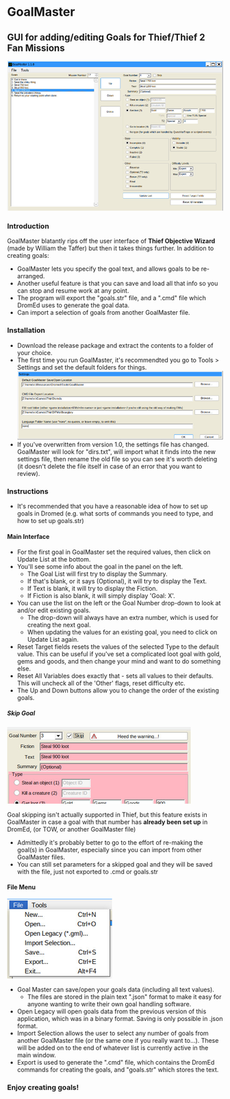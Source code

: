 # GoalMaster
## GUI for adding/editing Goals for Thief/Thief 2 Fan Missions

![Screenshot of GoalMaster](Screenshots/GM_example.jpg)

### Introduction

GoalMaster blatantly rips off the user interface of **Thief Objective Wizard** (made by William the Taffer) but then it takes things further. In addition to creating goals:
* GoalMaster lets you specify the goal text, and allows goals to be re-arranged.
* Another useful feature is that you can save and load all that info so you can stop and resume work at any point.
* The program will export the "goals.str" file, and a ".cmd" file which DromEd uses to generate the goal data.
* Can import a selection of goals from another GoalMaster file.

### Installation
* Download the release package and extract the contents to a folder of your choice.
* The first time you run GoalMaster, it's recommendted you go to Tools > Settings and set the default folders for things.
  ![Screenshot of GoalMaster's Settings window](Screenshots/GM_settings.jpg)
* If you've overwritten from version 1.0, the settings file has changed. GoalMaster will look for "dirs.txt", will import what it finds into the new settings file, then rename the old file so you can see it's worth deleting (it doesn't delete the file itself in case of an error that you want to review).

### Instructions
* It's recommended that you have a reasonable idea of how to set up goals in Dromed (e.g. what sorts of commands you need to type, and how to set up goals.str) 

#### Main Interface
* For the first goal in GoalMaster set the required values, then click on Update List at the bottom.
* You'll see some info about the goal in the panel on the left.
  * The Goal List will first try to display the Summary.
  * If that's blank, or it says (Optional), it will try to display the Text.
  * If Text is blank, it will try to display the Fiction.
  * If Fiction is also blank, it will simply display 'Goal: X'.
* You can use the list on the left or the Goal Number drop-down to look at and/or edit existing goals.
  * The drop-down will always have an extra number, which is used for creating the next goal.
  * When updating the values for an existing goal, you need to click on Update List again.
* Reset Target fields resets the values of the selected Type to the default value. This can be useful if you've set a complicated loot goal with gold, gems and goods, and then change your mind and want to do something else.
* Reset All Variables does exactly that - sets all values to their defaults. This will uncheck all of the 'Other' flags, reset difficulty etc.
* The Up and Down buttons allow you to change the order of the existing goals.

##### Skip Goal
![Screenshot of a skipped goal](Screenshots/GM_skip.jpg)

Goal skipping isn't actually supported in Thief, but this feature exists in GoalMaster in case a goal with that number has **already been set up** in DromEd, (or TOW, or another GoalMaster file)
* Admittedly it's probably better to go to the effort of re-making the goal(s) in GoalMaster, especially since you can import from other GoalMaster files.
* You can still set parameters for a skipped goal and they will be saved with the file, just not exported to .cmd or goals.str

#### File Menu
![File Menu](Screenshots/GM_file_menu.jpg)

* Goal Master can save/open your goals data (including all text values).
  * The files are stored in the plain text ".json" format to make it easy for anyone wanting to write their own goal handling software.
* Open Legacy will open goals data from the previous version of this application, which was in a binary format. Saving is only possible in .json format.
* Import Selection allows the user to select any number of goals from another GoalMaster file (or the same one if you really want to...). These will be added on to the end of whatever list is currently active in the main window.
* Export is used to generate the ".cmd" file, which contains the DromEd commands for creating the goals, and "goals.str" which stores the text.

### Enjoy creating goals!
  
